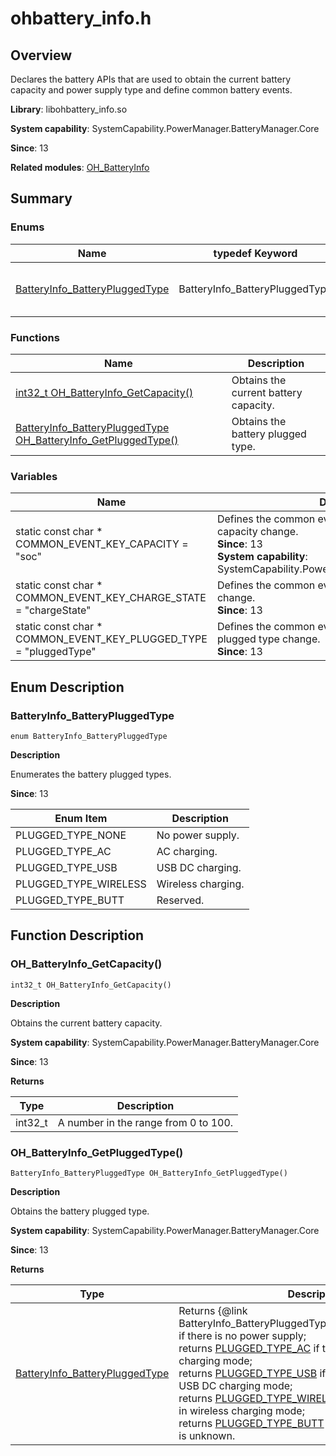 # ohbattery_info.h

<!--Kit: Basic Services Kit-->
<!--Subsystem: PowerManager-->
<!--Owner: @zhang-yinglie; @volcano_wang-->
<!--Designer: @wangyantian0-->
<!--Tester: @alien0208-->
<!--Adviser: @w_Machine_cc-->

## Overview

Declares the battery APIs that are used to obtain the current battery capacity and power supply type and define common battery events.

**Library**: libohbattery_info.so

**System capability**: SystemCapability.PowerManager.BatteryManager.Core

**Since**: 13

**Related modules**: [OH_BatteryInfo](capi-oh-batteryinfo.md)

## Summary

### Enums

| Name| typedef Keyword| Description|
| -- | -- | -- |
| [BatteryInfo_BatteryPluggedType](#batteryinfo_batterypluggedtype) | BatteryInfo_BatteryPluggedType | Enumerates the battery plugged types.|

### Functions

| Name| Description|
| -- | -- |
| [int32_t OH_BatteryInfo_GetCapacity()](#oh_batteryinfo_getcapacity) | Obtains the current battery capacity.|
| [BatteryInfo_BatteryPluggedType OH_BatteryInfo_GetPluggedType()](#oh_batteryinfo_getpluggedtype) | Obtains the battery plugged type.|

### Variables

| Name| Description|
| -- | -- |
| static const char * COMMON_EVENT_KEY_CAPACITY = "soc" | Defines the common event indicating a battery capacity change.<br>**Since**: 13<br>**System capability**: SystemCapability.PowerManager.BatteryManager.Core|
| static const char * COMMON_EVENT_KEY_CHARGE_STATE = "chargeState" | Defines the common event indicating a charging status change.<br>**Since**: 13|
| static const char * COMMON_EVENT_KEY_PLUGGED_TYPE = "pluggedType" | Defines the common event indicating a battery plugged type change.<br>**Since**: 13|

## Enum Description

### BatteryInfo_BatteryPluggedType

```
enum BatteryInfo_BatteryPluggedType
```

**Description**

Enumerates the battery plugged types.

**Since**: 13

| Enum Item| Description|
| -- | -- |
| PLUGGED_TYPE_NONE | No power supply.|
| PLUGGED_TYPE_AC | AC charging.|
| PLUGGED_TYPE_USB | USB DC charging.|
| PLUGGED_TYPE_WIRELESS | Wireless charging.|
| PLUGGED_TYPE_BUTT | Reserved.|


## Function Description

### OH_BatteryInfo_GetCapacity()

```
int32_t OH_BatteryInfo_GetCapacity()
```

**Description**

Obtains the current battery capacity.

**System capability**: SystemCapability.PowerManager.BatteryManager.Core

**Since**: 13

**Returns**

| Type| Description|
| -- | -- |
| int32_t | A number in the range from 0 to 100.|

### OH_BatteryInfo_GetPluggedType()

```
BatteryInfo_BatteryPluggedType OH_BatteryInfo_GetPluggedType()
```

**Description**

Obtains the battery plugged type.

**System capability**: SystemCapability.PowerManager.BatteryManager.Core

**Since**: 13

**Returns**

| Type| Description|
| -- | -- |
| [BatteryInfo_BatteryPluggedType](#batteryinfo_batterypluggedtype) | Returns {@link BatteryInfo_BatteryPluggedType#PLUGGED_TYPE_NONE} if there is no power supply;<br>returns [PLUGGED_TYPE_AC](capi-ohbattery-info-h.md#batteryinfo_batterypluggedtype) if the power supply is in AC charging mode;<br>returns [PLUGGED_TYPE_USB](capi-ohbattery-info-h.md#batteryinfo_batterypluggedtype) if the power supply is in USB DC charging mode;<br>returns [PLUGGED_TYPE_WIRELESS](capi-ohbattery-info-h.md#batteryinfo_batterypluggedtype) if the power supply is in wireless charging mode;<br>returns [PLUGGED_TYPE_BUTT](capi-ohbattery-info-h.md#batteryinfo_batterypluggedtype) if the battery plugged type is unknown. |
